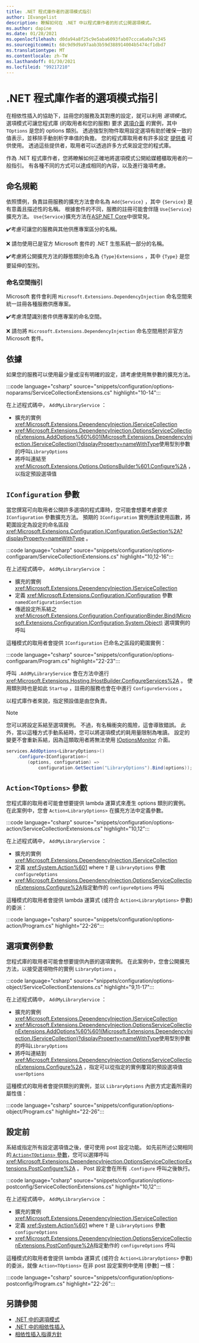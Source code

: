 ```yaml
---
title: .NET 程式庫作者的選項模式指引
author: IEvangelist
description: 瞭解如何在 .NET 中以程式庫作者的形式公開選項模式。
ms.author: dapine
ms.date: 01/28/2021
ms.openlocfilehash: d0da94a8f25c9e5aba6093fab07ccca6a0a7c345
ms.sourcegitcommit: 68c9d9d9a97aab3b59d388914004b5474cf1dbd7
ms.translationtype: MT
ms.contentlocale: zh-TW
ms.lasthandoff: 01/30/2021
ms.locfileid: "99217210"
---
```

# <a name="options-pattern-guidance-for-net-library-authors"></a>.NET 程式庫作者的選項模式指引

在相依性插入的協助下，註冊您的服務及其對應的設定，就可以利用 *選項模式*。 選項模式可讓您程式庫 (的取用者和您的服務) 要求 [選項介面](options.md#options-interfaces) 的實例，其中 `TOptions` 是您的 options 類別。 透過強型別物件取用設定選項有助於確保一致的值表示，並移除手動剖析字串值的負擔。 您的程式庫取用者有許多設定 [提供者](configuration-providers.md) 可供使用。 透過這些提供者，取用者可以透過許多方式來設定您的程式庫。

作為 .NET 程式庫作者，您將瞭解如何正確地將選項模式公開給媒體櫃取用者的一般指引。 有各種不同的方式可以達成相同的內容，以及進行幾項考慮。

## <a name="naming-conventions"></a>命名規範

依照慣例，負責註冊服務的擴充方法會命名為 `Add{Service}` ，其中 `{Service}` 是有意義且描述性的名稱。 根據套件的不同，服務的註冊可能會伴隨 `Use{Service}` 擴充方法。 `Use{Service}`擴充方法在[ASP.NET Core](/aspnet)中很常見。

✔️考慮可讓您的服務與其他供應專案區分的名稱。

❌ 請勿使用已是官方 Microsoft 套件的 .NET 生態系統一部分的名稱。

✔️考慮將公開擴充方法的靜態類別命名為 `{Type}Extensions` ，其中 `{Type}` 是您要延伸的型別。

### <a name="namespace-guidance"></a>命名空間指引

Microsoft 套件會利用 `Microsoft.Extensions.DependencyInjection` 命名空間來統一註冊各種服務供應專案。

✔️考慮清楚識別套件供應專案的命名空間。

❌ 請勿將 `Microsoft.Extensions.DependencyInjection` 命名空間用於非官方 Microsoft 套件。

## <a name="parameterless"></a>依據

如果您的服務可以使用最少量或沒有明確的設定，請考慮使用無參數的擴充方法。

:::code language="csharp" source="snippets/configuration/options-noparams/ServiceCollectionExtensions.cs" highlight="10-14":::

在上述程式碼中， `AddMyLibraryService` ：

- 擴充的實例 <xref:Microsoft.Extensions.DependencyInjection.IServiceCollection>
- <xref:Microsoft.Extensions.DependencyInjection.OptionsServiceCollectionExtensions.AddOptions%60%601(Microsoft.Extensions.DependencyInjection.IServiceCollection)?displayProperty=nameWithType>使用型別參數的呼叫`LibraryOptions`
- 將呼叫連結至 <xref:Microsoft.Extensions.Options.OptionsBuilder%601.Configure%2A> ，以指定預設選項值

## <a name="iconfiguration-parameter"></a>`IConfiguration` 參數

當您撰寫可向取用者公開許多選項的程式庫時，您可能會想要考慮要求 `IConfiguration` 參數擴充方法。 預期的 `IConfiguration` 實例應該使用函數，將範圍設定為設定的命名區段 <xref:Microsoft.Extensions.Configuration.IConfiguration.GetSection%2A?displayProperty=nameWithType> 。

:::code language="csharp" source="snippets/configuration/options-configparam/ServiceCollectionExtensions.cs" highlight="10,12-16":::

在上述程式碼中， `AddMyLibraryService` ：

- 擴充的實例 <xref:Microsoft.Extensions.DependencyInjection.IServiceCollection>
- 定義 <xref:Microsoft.Extensions.Configuration.IConfiguration> 參數 `namedConfigurationSection`
- 傳遞設定所系結之 <xref:Microsoft.Extensions.Configuration.ConfigurationBinder.Bind(Microsoft.Extensions.Configuration.IConfiguration,System.Object)> 選項實例的呼叫

這種模式的取用者會提供 `IConfiguration` 已命名之區段的範圍實例：

:::code language="csharp" source="snippets/configuration/options-configparam/Program.cs" highlight="22-23":::

呼叫 `.AddMyLibraryService` 會在方法中進行 <xref:Microsoft.Extensions.Hosting.IHostBuilder.ConfigureServices%2A> 。 使用類別時也是如此 `Startup` ，註冊的服務也會在中進行 `ConfigureServices` 。

以程式庫作者來說，指定預設值是由您負責。

> [!NOTE]
> 您可以將設定系結至選項實例。 不過，有名稱衝突的風險，這會導致錯誤。 此外，當以這種方式手動系結時，您可以將選項模式的耗用量限制為唯讀。 設定的變更不會重新系結，因為這類取用者將無法使用 [IOptionsMonitor](options.md#ioptionsmonitor) 介面。
>
> ```csharp
> services.AddOptions<LibraryOptions>()
>     .Configure<IConfiguration>(
>         (options, configuration) =>
>             configuration.GetSection("LibraryOptions").Bind(options));
> ```

## <a name="actiontoptions-parameter"></a>`Action<TOptions>` 參數

您程式庫的取用者可能會想要提供 lambda 運算式來產生 options 類別的實例。 在此案例中，您會 `Action<LibraryOptions>` 在擴充方法中定義參數。

:::code language="csharp" source="snippets/configuration/options-action/ServiceCollectionExtensions.cs" highlight="10,12":::

在上述程式碼中， `AddMyLibraryService` ：

- 擴充的實例 <xref:Microsoft.Extensions.DependencyInjection.IServiceCollection>
- 定義 <xref:System.Action%601> where `T` 是 `LibraryOptions` 參數 `configureOptions`
- <xref:Microsoft.Extensions.DependencyInjection.OptionsServiceCollectionExtensions.Configure%2A>指定動作的 `configureOptions` 呼叫

這種模式的取用者會提供 lambda 運算式 (或符合 `Action<LibraryOptions>` 參數) 的委派：

:::code language="csharp" source="snippets/configuration/options-action/Program.cs" highlight="22-26":::

## <a name="options-instance-parameter"></a>選項實例參數

您程式庫的取用者可能會想要提供內嵌的選項實例。 在此案例中，您會公開擴充方法，以接受選項物件的實例 `LibraryOptions` 。

:::code language="csharp" source="snippets/configuration/options-object/ServiceCollectionExtensions.cs" highlight="9,11-17":::

在上述程式碼中， `AddMyLibraryService` ：

- 擴充的實例 <xref:Microsoft.Extensions.DependencyInjection.IServiceCollection>
- <xref:Microsoft.Extensions.DependencyInjection.OptionsServiceCollectionExtensions.AddOptions%60%601(Microsoft.Extensions.DependencyInjection.IServiceCollection)?displayProperty=nameWithType>使用型別參數的呼叫`LibraryOptions`
- 將呼叫連結到 <xref:Microsoft.Extensions.DependencyInjection.OptionsServiceCollectionExtensions.Configure%2A> ，指定可以從指定的實例覆寫的預設選項值 `userOptions`

這種模式的取用者會提供類別的實例，並以 `LibraryOptions` 內嵌方式定義所需的屬性值：

:::code language="csharp" source="snippets/configuration/options-object/Program.cs" highlight="22-26":::

## <a name="post-configuration"></a>設定前

系結或指定所有設定選項值之後，便可使用 post 設定功能。 如先前所述公開相同的[ `Action<TOptions>` 參數](#actiontoptions-parameter)，您可以選擇呼叫 <xref:Microsoft.Extensions.DependencyInjection.OptionsServiceCollectionExtensions.PostConfigure%2A> 。 Post 設定會在所有 `.Configure` 呼叫之後執行。

:::code language="csharp" source="snippets/configuration/options-postconfig/ServiceCollectionExtensions.cs" highlight="10,12":::

在上述程式碼中， `AddMyLibraryService` ：

- 擴充的實例 <xref:Microsoft.Extensions.DependencyInjection.IServiceCollection>
- 定義 <xref:System.Action%601> where `T` 是 `LibraryOptions` 參數 `configureOptions`
- <xref:Microsoft.Extensions.DependencyInjection.OptionsServiceCollectionExtensions.PostConfigure%2A>指定動作的 `configureOptions` 呼叫

這種模式的取用者會提供 lambda 運算式 (或符合 `Action<LibraryOptions>` 參數) 的委派，就像 `Action<TOptions>` 在非 post 設定案例中使用 [參數] 一樣：

:::code language="csharp" source="snippets/configuration/options-postconfig/Program.cs" highlight="22-26":::

## <a name="see-also"></a>另請參閱

- [.NET 中的選項模式](options.md)
- [.NET 中的相依性插入](dependency-injection.md)
- [相依性插入指導方針](dependency-injection-guidelines.md)
